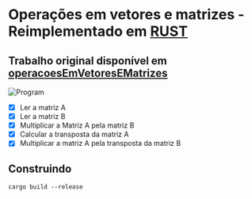 # Operações em vetores e matrizes - Reimplementado em [RUST](https://www.rust-lang.org)
## Trabalho original disponível em [operacoesEmVetoresEMatrizes](https://github.com/uotlaf/operacoesEmVetoresEMatrizes)

![Program](https://i.imgur.com/3QKaEwV.png)

- [x] Ler a matriz A
- [x] Ler a matriz B
- [x] Multiplicar a Matriz A pela matriz B
- [x] Calcular a transposta da matriz A
- [x] Multiplicar a matriz A pela transposta da matriz B

## Construindo
```
cargo build --release
```